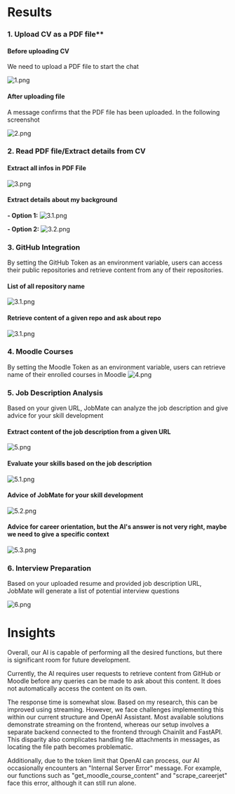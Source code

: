 # Results

### 1. Upload CV as a PDF file**

#### Before uploading CV
We need to upload a PDF file to start the chat

<img alt="1.png" src="screenshot/1-UploadFile.png"/>

#### After uploading file
A message confirms that the PDF file has been uploaded. In the following screenshot

<img alt="2.png" src="screenshot/2-FileAsk.png"/>

### 2. Read PDF file/Extract details from CV

#### Extract all infos in PDF File
<img alt="3.png" src="screenshot/3.0-ExtractCV.png"/>

#### Extract details about my background
**- Option 1:** 
<img alt="3.1.png" src="screenshot/3.1-ExtractCV.png"/>

**- Option 2:** 
<img alt="3.2.png" src="screenshot/3.2-ExtractCV.png"/>

### 3. GitHub Integration
By setting the GitHub Token as an environment variable, users can access their public repositories and retrieve content from any of their repositories.

#### List of all repository name
<img alt="3.1.png" src="screenshot/4.0-GitHubRepo.png"/>

#### Retrieve content of a given repo and ask about repo
<img alt="3.1.png" src="screenshot/4.1-GitHubRepo.png"/>

### 4. Moodle Courses
By setting the Moodle Token as an environment variable, users can retrieve name of their enrolled courses in Moodle
<img alt="4.png" src="screenshot/5-MoodleCourses.png"/>

### 5. Job Description Analysis
Based on your given URL, JobMate can analyze the job description and give advice for your skill development

#### Extract content of the job description from a given URL
<img alt="5.png" src="screenshot/6.0-JobDesc.png"/>

#### Evaluate your skills based on the job description
<img alt="5.1.png" src="screenshot/6.1-JobDesc.png"/>

#### Advice of JobMate for your skill development
<img alt="5.2.png" src="screenshot/6.2-SkillDev.png"/>

#### Advice for career orientation, but the AI's answer is not very right, maybe we need to give a specific context
<img alt="5.3.png" src="screenshot/6.3-CareerConsult.png"/>


### 6. Interview Preparation
Based on your uploaded resume and provided job description URL, 
JobMate will generate a list of potential interview questions

<img alt="6.png" src="screenshot/7-InterviewPrep.png"/>


# Insights

Overall, our AI is capable of performing all the desired functions, but there is significant room for future development.

Currently, the AI requires user requests to retrieve content from GitHub or Moodle 
before any queries can be made to ask about this content. It does not automatically access the content on its own.

The response time is somewhat slow. Based on my research, this can be improved using streaming. 
However, we face challenges implementing this within our current structure and OpenAI Assistant. 
Most available solutions demonstrate streaming on the frontend, whereas our setup involves a separate backend connected to the frontend through Chainlit and FastAPI. 
This disparity also complicates handling file attachments in messages, as locating the file path becomes problematic.

Additionally, due to the token limit that OpenAI can process, our AI occasionally encounters an "Internal Server Error" message. 
For example, our functions such as "get_moodle_course_content" and "scrape_careerjet" face this error, although it can still run alone.